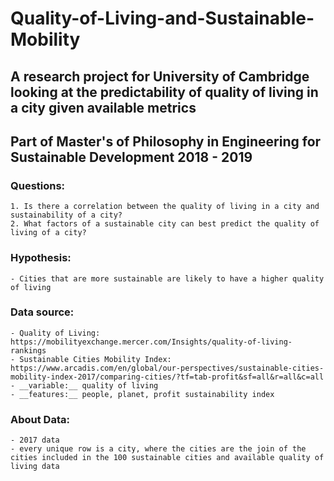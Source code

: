 # Quality-of-Living-and-Sustainable-Mobility
## A research project for University of Cambridge looking at the predictability of quality of living in a city given available metrics
## Part of Master's of Philosophy in Engineering for Sustainable Development 2018 - 2019

###  Questions:
    1. Is there a correlation between the quality of living in a city and sustainability of a city? 
    2. What factors of a sustainable city can best predict the quality of living of a city? 

### Hypothesis: 
    - Cities that are more sustainable are likely to have a higher quality of living 

### Data source: 
    - Quality of Living: https://mobilityexchange.mercer.com/Insights/quality-of-living-rankings
    - Sustainable Cities Mobility Index: https://www.arcadis.com/en/global/our-perspectives/sustainable-cities-mobility-index-2017/comparing-cities/?tf=tab-profit&sf=all&r=all&c=all
    - __variable:__ quality of living
    - __features:__ people, planet, profit sustainability index

### About Data:
    - 2017 data 
    - every unique row is a city, where the cities are the join of the cities included in the 100 sustainable cities and available quality of living data
 
